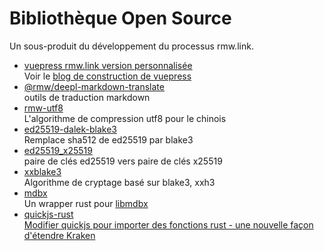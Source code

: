 # Bibliothèque Open Source

Un sous-produit du développement du processus rmw.link.

* [vuepress rmw.link version personnalisée](https://github.com/rmw-link/blog-vuepress2)  
  Voir le [blog de construction de vuepress](/log/2020-11-29-vuepress.html)
* [@rmw/deepl-markdown-translate](https://www.npmjs.com/package/@rmw/deepl-markdown-translate)  
  outils de traduction markdown
* [rmw-utf8](https://docs.rs/crate/rmw-utf8)  
  L'algorithme de compression utf8 pour le chinois
* [ed25519-dalek-blake3](https://github.com/rmw-lib/ed25519_x25519)  
  Remplace sha512 de ed25519 par blake3
* [ed25519_x25519](https://github.com/rmw-lib/ed25519_x25519)  
  paire de clés ed25519 vers paire de clés x25519
* [xxblake3](https://docs.rs/crate/xxblake3)  
  Algorithme de cryptage basé sur blake3, xxh3
* [mdbx](https://docs.rs/crate/mdbx)  
  Un wrapper rust pour [libmdbx](https://github.com/erthink/libmdbx)
* [quickjs-rust](https://github.com/rmw-lib/quickjs-rust)  
  [Modifier quickjs pour importer des fonctions rust - une nouvelle façon d'étendre Kraken](/log/2022-04-29-quickjs-rust.html)